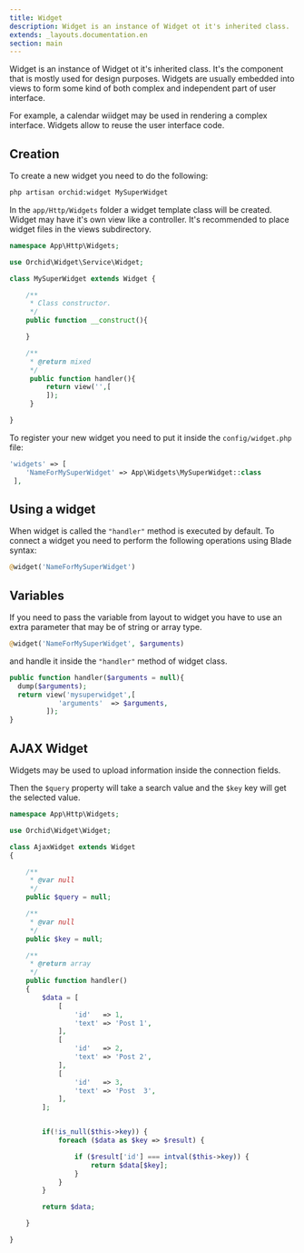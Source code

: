 ```yaml
---
title: Widget
description: Widget is an instance of Widget ot it's inherited class.
extends: _layouts.documentation.en
section: main
---
```


Widget is an instance of Widget ot it's inherited class. It's the component that is mostly used for design purposes. Widgets are usually embedded into views to form some kind of both complex and independent part of user interface.


For example, a calendar wiidget may be used in rendering a complex interface. Widgets allow to reuse the user interface code.

## Creation
	
To create a new widget you need to do the following:

```php
php artisan orchid:widget MySuperWidget
```

In the `app/Http/Widgets` folder a widget template class will be created. Widget may have it's own view like a controller.
It's recommended to place widget files in the views subdirectory.

```php
namespace App\Http\Widgets;

use Orchid\Widget\Service\Widget;

class MySuperWidget extends Widget {

    /**
     * Class constructor.
     */
    public function __construct(){

    }

    /**
     * @return mixed
     */
     public function handler(){
         return view('',[
         ]);
     }

}
```


To register your new widget you need to put it inside the `config/widget.php` file:

```php
'widgets' => [
    'NameForMySuperWidget' => App\Widgets\MySuperWidget::class
 ],
```
	


## Using a widget


When widget is called the  `"handler"` method is executed by default.
To connect a widget you need to perform the following operations using Blade syntax:
```php
@widget('NameForMySuperWidget')
```

## Variables

If you need to pass the variable from layout to widget you have to use an extra parameter that may be of string or array type.
```php
@widget('NameForMySuperWidget', $arguments)
```
and handle it inside the `"handler"` method of widget class.
```php
public function handler($arguments = null){
  dump($arguments);
  return view('mysuperwidget',[
            'arguments'  => $arguments,
         ]);
}
```

## AJAX Widget

Widgets may be used to upload information inside the connection fields.

Then the `$query` property will take a search value and the `$key` key will get the selected value.


```php
namespace App\Http\Widgets;

use Orchid\Widget\Widget;

class AjaxWidget extends Widget
{

    /**
     * @var null
     */
    public $query = null;

    /**
     * @var null
     */
    public $key = null;

    /**
     * @return array
     */
    public function handler()
    {
        $data = [
            [
                'id'   => 1,
                'text' => 'Post 1',
            ],
            [
                'id'   => 2,
                'text' => 'Post 2',
            ],
            [
                'id'   => 3,
                'text' => 'Post  3',
            ],
        ];


        if(!is_null($this->key)) {
            foreach ($data as $key => $result) {

                if ($result['id'] === intval($this->key)) {
                    return $data[$key];
                }
            }
        }

        return $data;

    }

}

```
